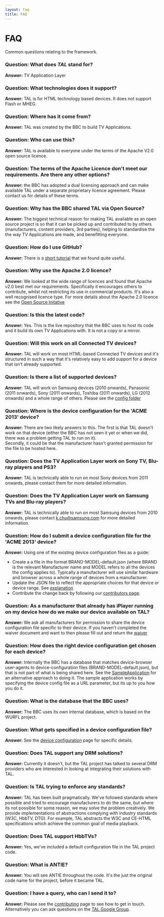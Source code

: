 ```yaml
---
layout: faq
title: FAQ
---
```

# FAQ
<p class="lead">Common questions relating to the framework.</p>

### **Question:** What does *TAL* stand for?  
**Answer:** TV Application Layer

### **Question:** What technologies does it support?  
**Answer:** TAL is for HTML technology based devices.  It does not support Flash or MHEG. 

### **Question:** Where has it come from?  
**Answer:** TAL was created by the BBC to build TV Applications.

### **Question:** Who can use this?  
**Answer:** TAL is available to everyone under the terms of the Apache V2.0 open source licence.

### **Question:** The terms of the Apache Licence don't meet our requirements.  Are there any other options?  
**Answer:** the BBC has adopted a dual licensing approach and can make available TAL under a separate 
proprietary licence agreement. Please contact us for details of these terms.

### **Question:** Why has the BBC shared TAL via Open Source?
**Answer:** The biggest technical reason for making TAL available as an open source project
is so that it can be picked up and contributed to by others (manufacturers, content providers,
3rd parties), helping to standardise the the way TV Applications are made, and benefitting
everyone.

### **Question:** How do I use GitHub?
**Answer:** There is a [short tutorial](http://try.github.com/levels/1/challenges/1) that
we found quite useful.

### **Question:** Why use the Apache 2.0 licence?  
**Answer:** We looked at the wide range of licences and found that Apache v2.0 best 
met our requirements.
Specifically it encourages others to contribute, whilst not restricting its use in commercial products.
It's also a well recognised licence type.  For more details about the Apache 2.0
licence see the [Open Source Initative](http://opensource.org/licenses/Apache-2.0)

### **Question:** Is this the latest code?
**Answer:** Yes. This is the live repository that the BBC uses to host its code and it build its own 
TV Applications with.  It is not a copy or a mirror.

### **Question:** Will this work on all Connected TV devices?
**Answer:** TAL will work on most HTML-based Connected TV devices and it's structured 
in such a way that it's relatively easy to add support for a device that isn't already supported.

### **Question:** Is there a list of supported devices?
**Answer:** TAL will work on Samsung devices (2010 onwards), Panasonic (2011 onwards), 
Sony (2011 onwards), Toshiba (2011 onwards), LG (2012 onwards) and a whole range of others.  Please see the [config folder](https://github.com/fmtvp/tal/tree/master/config/devices)

### **Question:** Where is the device configuration for the 'ACME 2013' device?   
**Answer:** There are two likely answers to this.  The first is that TAL doesn't work on that device 
(either the BBC has not seen it yet or when we did, there was a problem getting TAL to run on it).  
Secondly, it could be that the manufacturer hasn't granted permission for the file to be hosted here.

### **Question:** Does the TV Application Layer work on Sony TV, Blu-ray players and PS3?
**Answer:** TAL is technically able to run on most Sony devices from 2011 onwards, please contact them for more detailed information.

### **Question:** Does the TV Application Layer work on Samsung TVs and Blu-ray players?
**Answer:** TAL is technically able to run on most Samsung devices from 2010 onwards, please contact <k.chu@samsung.com> for more detailed information.

### **Question:** How do I submit a device configuration file for the 'ACME 2013' device?
**Answer:** Using one of the existing device configuration files as a guide:

* Create a a file in the format BRAND-MODEL-default.json (where BRAND is the relevant Manufacturer name and 
MODEL refers to all the devices the config applies to). Typically a manufacturer will use
similar hardware and browser across a whole range of devices from a manufacturer.
* Update the JSON file to reflect the appropriate choices for that device or device range. See [explanation](overview/device-configuration.html)
* Contribute the change back by following our [contributors page](other/contributing.html).

### **Question:** As a manufacturer that already has iPlayer running on my device how do we make our device available on TAL?
**Answer:** We ask all manufacturers for permission to share the device configuration file specific to their device.
If you haven't completed the waiver document and want to then please fill out and return the [waiver]({{site.baseurl}}/other/tal-waiver.pdf)

### **Question:** How does the right device configuration get chosen for each device?
**Answer:** Internally the BBC has a database that matches device-browser user-agents to device-configuration files 
(BRAND-MODEL-default.json), but that is not part of what is being shared here.  See the
[SampleApplication](https://github.com/fmtvp/talexample) for an alternative approach to
doing it.  The sample application works by specifying the device config file as a URL
parameter, but its up to you how you do it.

### **Question:** What is the database that the BBC uses?
**Answer:** The BBC uses its own internal database, which is based on the WURFL project.

### **Question:** What gets specified in a device configuration file?  
**Answer:** See the [device configuration](overview/device-configuration.html) page for specific details.

### **Question:** Does TAL support any DRM solutions?  
**Answer:** Currently it doesn't, but the TAL project has talked to several DRM providers who are interested 
in looking at integrating their solutions with TAL.

### **Question:** Is TAL trying to enforce any standards?
**Answer:** TAL has been built pragmatically. We've followed standards where possible and tried to 
encourage manufacturers to do the same, but where its not possible for some reason, we may solve the 
problem creatively. We provide implementations of abstractions complying with 
industry standards (W3C, HbbTV, DTG). For example, TAL abstracts the W3C and CE-HTML specifications which 
achieve the common goal of media playback.

### **Question:** Does TAL support HbbTVs?
**Answer:** Yes, we've included a default configuration file in the TAL project code.

### **Question:** What is ANTIE?
**Answer:** You will see ANTIE throughout the code.  It's the just the original code
name for the project, before it became TAL.

### **Question:** I have a query, who can I send it to?  
**Answer:** Please see the [contributing](other/contributing.html) page to see how to get in touch. Alternatively you can ask questions on the [TAL Google Group](https://groups.google.com/forum/#!forum/talopensource).
